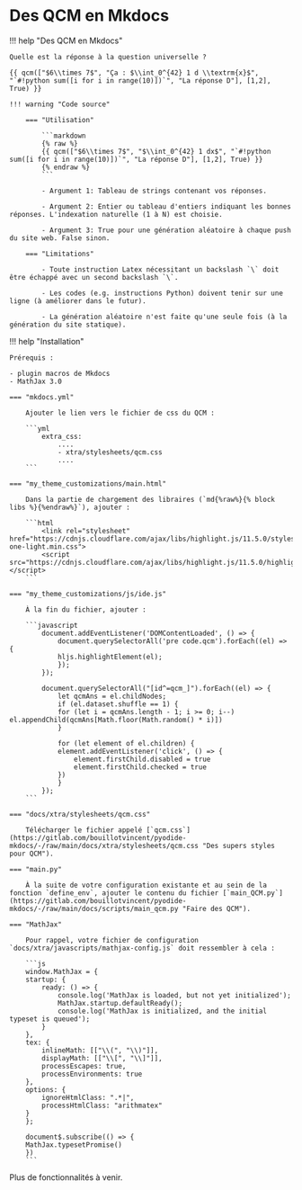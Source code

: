# Des QCM en Mkdocs


!!! help "Des QCM en Mkdocs"

    Quelle est la réponse à la question universelle ?

    {{ qcm(["$6\\times 7$", "Ça : $\\int_0^{42} 1 d \\textrm{x}$", "`#!python sum([i for i in range(10)])`", "La réponse D"], [1,2], True) }}

    !!! warning "Code source"
        
        === "Utilisation"

            ```markdown 
            {% raw %}
            {{ qcm(["$6\\times 7$", "$\\int_0^{42} 1 dx$", "`#!python sum([i for i in range(10)])`", "La réponse D"], [1,2], True) }}
            {% endraw %}
            ```
            
            - Argument 1: Tableau de strings contenant vos réponses.

            - Argument 2: Entier ou tableau d'entiers indiquant les bonnes réponses. L'indexation naturelle (1 à N) est choisie.

            - Argument 3: True pour une génération aléatoire à chaque push du site web. False sinon. 
        
        === "Limitations"

            - Toute instruction Latex nécessitant un backslash `\` doit être échappé avec un second backslash `\`.
            
            - Les codes (e.g. instructions Python) doivent tenir sur une ligne (à améliorer dans le futur).
            
            - La génération aléatoire n'est faite qu'une seule fois (à la génération du site statique).


!!! help "Installation"

    Prérequis : 
    
    - plugin macros de Mkdocs
    - MathJax 3.0

    === "mkdocs.yml"

        Ajouter le lien vers le fichier de css du QCM :

        ```yml
            extra_css:
                ....
                - xtra/stylesheets/qcm.css
                ....
        ```
    
    === "my_theme_customizations/main.html"

        Dans la partie de chargement des libraires (`md{%raw%}{% block libs %}{%endraw%}`), ajouter :
        
        ```html
            <link rel="stylesheet" href="https://cdnjs.cloudflare.com/ajax/libs/highlight.js/11.5.0/styles/atom-one-light.min.css">
            <script src="https://cdnjs.cloudflare.com/ajax/libs/highlight.js/11.5.0/highlight.min.js"></script>  
        ```

    === "my_theme_customizations/js/ide.js"

        À la fin du fichier, ajouter :

        ```javascript
            document.addEventListener('DOMContentLoaded', () => {
                document.querySelectorAll('pre code.qcm').forEach((el) => {
                hljs.highlightElement(el);
                });
            });
            
            document.querySelectorAll("[id^=qcm_]").forEach((el) => {
                let qcmAns = el.childNodes;
                if (el.dataset.shuffle == 1) {
                for (let i = qcmAns.length - 1; i >= 0; i--) el.appendChild(qcmAns[Math.floor(Math.random() * i)])
                }
                
                for (let element of el.children) {
                element.addEventListener('click', () => {
                    element.firstChild.disabled = true
                    element.firstChild.checked = true
                })
                }
            });
        ```

    === "docs/xtra/stylesheets/qcm.css"

        Télécharger le fichier appelé [`qcm.css`](https://gitlab.com/bouillotvincent/pyodide-mkdocs/-/raw/main/docs/xtra/stylesheets/qcm.css "Des supers styles pour QCM").

    === "main.py"

        À la suite de votre configuration existante et au sein de la fonction `define_env`, ajouter le contenu du fichier [`main_QCM.py`](https://gitlab.com/bouillotvincent/pyodide-mkdocs/-/raw/main/docs/scripts/main_qcm.py "Faire des QCM").
    
    === "MathJax"

        Pour rappel, votre fichier de configuration `docs/xtra/javascripts/mathjax-config.js` doit ressembler à cela :

        ```js
        window.MathJax = {
        startup: {
            ready: () => {
                console.log('MathJax is loaded, but not yet initialized');
                MathJax.startup.defaultReady();
                console.log('MathJax is initialized, and the initial typeset is queued');
            }
        },
        tex: {
            inlineMath: [["\\(", "\\)"]],
            displayMath: [["\\[", "\\]"]],
            processEscapes: true,
            processEnvironments: true
        },
        options: {
            ignoreHtmlClass: ".*|",
            processHtmlClass: "arithmatex"
        }
        };

        document$.subscribe(() => {
        MathJax.typesetPromise()
        })
        ```

Plus de fonctionnalités à venir.